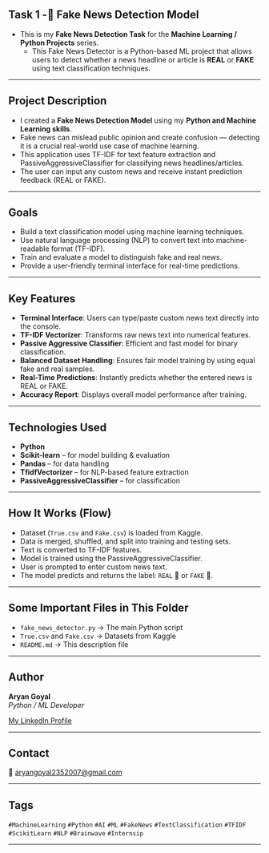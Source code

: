 ## Task 1 -📰 Fake News Detection Model
- This is my **Fake News Detection Task** for the **Machine Learning / Python Projects** series.
  -  This Fake News Detector is a Python-based ML project that allows users to detect whether a news headline or article is **REAL** or **FAKE** using text classification techniques.

---

## Project Description

- I created a **Fake News Detection Model** using my **Python and Machine Learning skills**.
- Fake news can mislead public opinion and create confusion — detecting it is a crucial real-world use case of machine learning.
- This application uses TF-IDF for text feature extraction and PassiveAggressiveClassifier for classifying news headlines/articles.
- The user can input any custom news and receive instant prediction feedback (REAL or FAKE).

---

## Goals

- Build a text classification model using machine learning techniques.
- Use natural language processing (NLP) to convert text into machine-readable format (TF-IDF).
- Train and evaluate a model to distinguish fake and real news.
- Provide a user-friendly terminal interface for real-time predictions.

---

## Key Features

- **Terminal Interface**: Users can type/paste custom news text directly into the console.
- **TF-IDF Vectorizer**: Transforms raw news text into numerical features.
- **Passive Aggressive Classifier**: Efficient and fast model for binary classification.
- **Balanced Dataset Handling**: Ensures fair model training by using equal fake and real samples.
- **Real-Time Predictions**: Instantly predicts whether the entered news is REAL or FAKE.
- **Accuracy Report**: Displays overall model performance after training.

---

## Technologies Used

- **Python**
- **Scikit-learn** – for model building & evaluation
- **Pandas** – for data handling
- **TfidfVectorizer** – for NLP-based feature extraction
- **PassiveAggressiveClassifier** – for classification

---

## How It Works (Flow)

- Dataset (`True.csv` and `Fake.csv`) is loaded from Kaggle.
- Data is merged, shuffled, and split into training and testing sets.
- Text is converted to TF-IDF features.
- Model is trained using the PassiveAggressiveClassifier.
- User is prompted to enter custom news text.
- The model predicts and returns the label: `REAL` 📰 or `FAKE` 🚨.

---

## Some Important Files in This Folder

- `fake_news_detector.py` → The main Python script
- `True.csv` and `Fake.csv` → Datasets from Kaggle
- `README.md` → This description file

---

## Author

**Aryan Goyal**  
_Python / ML Developer_

[My LinkedIn Profile](https://www.linkedin.com/in/aryan-goyal-96077a298/)

---

## Contact

📧 [aryangoyal2352007@gmail.com](mailto:aryangoyal2352007@gmail.com)

---

## Tags

`#MachineLearning` `#Python` `#AI` `#ML` `#FakeNews` `#TextClassification` `#TFIDF` `#ScikitLearn` `#NLP` `#Brainwave` `#Internsip `

---


